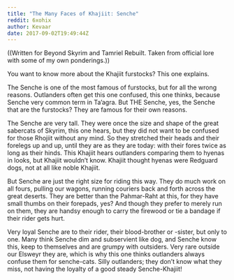 ```yaml
---
title: "The Many Faces of Khajiit: Senche"
reddit: 6xohix
author: Kevaar
date: 2017-09-02T19:49:44Z
---
```


((Written for Beyond Skyrim and Tamriel Rebuilt. Taken from official lore with some of my own ponderings.))

You want to know more about the Khajiit furstocks? This one explains.

The Senche is one of the most famous of furstocks, but for all the wrong reasons. Outlanders often get this one confused, this one thinks, because Senche very common term in Ta’agra. But THE Senche, yes, the Senche that are the furstocks? They are famous for their own reasons.

The Senche are very tall. They were once the size and shape of the great sabercats of Skyrim, this one hears, but they did not want to be confused for those Rhojiit without any mind. So they stretched their heads and their forelegs up and up, until they are as they are today: with their fores twice as long as their hinds. This Khajiit hears outlanders comparing them to hyenas in looks, but Khajiit wouldn’t know. Khajiit thought hyenas were Redguard dogs, not at all like noble Khajiit.

But Senche are just the right size for riding this way. They do much work on all fours, pulling our wagons, running couriers back and forth across the great deserts. They are better than the Pahmar-Raht at this, for they have small thumbs on their forepads, yes? And though they prefer to merely run on them, they are handsy enough to carry the firewood or tie a bandage if their rider gets hurt. 

Very loyal Senche are to their rider, their blood-brother or -sister, but only to one. Many think Senche dim and subservient like dog, and Senche know this, keep to themselves and are grumpy with outsiders. Very rare outside our Elsweyr they are, which is why this one thinks outlanders always confuse them for senche-cats. Silly outlanders; they don’t know what they miss, not having the loyalty of a good steady Senche-Khajiit!
